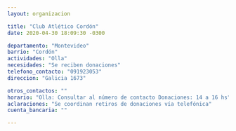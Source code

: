 ```yaml
---
layout: organizacion

title: "Club Atlético Cordón"
date: 2020-04-30 18:09:30 -0300

departamento: "Montevideo"
barrio: "Cordón"
actividades: "Olla"
necesidades: "Se reciben donaciones"
telefono_contacto: "091923053"
direccion: "Galicia 1673"

otros_contactos: ""
horario: "Olla: Consultar al número de contacto Donaciones: 14 a 16 hs"
aclaraciones: "Se coordinan retiros de donaciones vía telefónica"
cuenta_bancaria: ""

---
```

